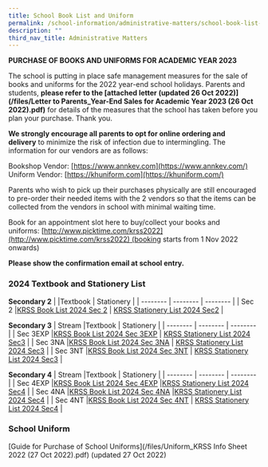 ```yaml
---
title: School Book List and Uniform
permalink: /school-information/administrative-matters/school-book-list-uniform/
description: ""
third_nav_title: Administrative Matters
---
```

**PURCHASE OF BOOKS AND UNIFORMS FOR ACADEMIC YEAR 2023**

The school is putting in place safe management measures for the sale of books and uniforms for the 2022 year-end school holidays. Parents and students, **please refer to the [attached letter (updated 26 Oct 2022)](/files/Letter to Parents_Year-End Sales for Academic Year 2023 (26 Oct 2022).pdf)** for details of the measures that the school has taken before you plan your purchase. Thank you.

**We strongly encourage all parents to opt for online ordering and delivery** to minimize the risk of infection due to intermingling. The information for our vendors are as follows:

Bookshop Vendor: [https://www.annkev.com](https://www.annkev.com/)  
Uniform Vendor: [https://khuniform.com](https://khuniform.com/)

Parents who wish to pick up their purchases physically are still encouraged to pre-order their needed items with the 2 vendors so that the items can be collected from the vendors in school with minimal waiting time.

Book for an appointment slot here to buy/collect your books and uniforms: [http://www.picktime.com/krss2022](http://www.picktime.com/krss2022) (booking starts from 1 Nov 2022 onwards)

**Please show the confirmation email at school entry.**

### 2024 Textbook and Stationery List

**Secondary 2**
| |Textbook | Stationery |
| -------- | -------- | -------- |
| Sec 2     |[KRSS Book List 2024 Sec 2](/files/krss%20book%20list%202024%20sec2.pdf)    |  [KRSS Stationery List 2024 Sec2](/files/krss%20stationery%20list%202024%20sec2.pdf)  |

**Secondary 3**
| Stream |Textbook | Stationery |
| -------- | -------- | -------- |
| Sec 3EXP     |[KRSS Book List 2024 Sec 3EXP](/files/krss%20book%20list%202024%203exp.pdf)  | [KRSS Stationery List 2024 Sec3](/files/krss%20stationery%20list%202024%20sec3.pdf)  |
| Sec 3NA     |[KRSS Book List 2024 Sec 3NA](/files/krss%20book%20list%202024%203na.pdf)  | [KRSS Stationery List 2024 Sec3](/files/krss%20stationery%20list%202024%20sec3.pdf)   |
| Sec 3NT     |[KRSS Book List 2024 Sec 3NT](/files/krss%20book%20list%202024%203nt.pdf)   | [KRSS Stationery List 2024 Sec3](/files/krss%20stationery%20list%202024%20sec3.pdf)    |

**Secondary 4**
| Stream |Textbook | Stationery |
| -------- | -------- | -------- |
| Sec 4EXP     |[KRSS Book List 2024 Sec 4EXP](/files/krss%20book%20list%202024%204exp.pdf) |[KRSS Stationery List 2024 Sec4](/files/krss%20stationery%20list%202024%20sec4.pdf)    |
| Sec 4NA     |[KRSS Book List 2024 Sec 4NA](/files/krss%20book%20list%202024%204na.pdf)  |[KRSS Stationery List 2024 Sec4](/files/krss%20stationery%20list%202024%20sec4.pdf)    |
| Sec 4NT     |[KRSS Book List 2024 Sec 4NT](/files/krss%20book%20list%202024%204nt.pdf)   | [KRSS Stationery List 2024 Sec4](/files/krss%20stationery%20list%202024%20sec4.pdf)    |


### School Uniform

[Guide for Purchase of School Uniforms](/files/Uniform_KRSS Info Sheet 2022 (27 Oct 2022).pdf) (updated 27 Oct 2022)